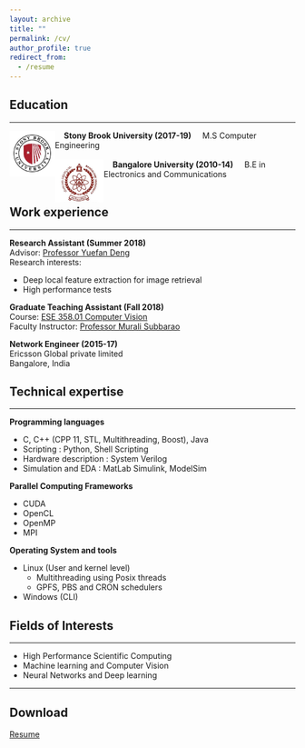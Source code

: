 ```yaml
---
layout: archive
title: ""
permalink: /cv/
author_profile: true
redirect_from:
  - /resume
---
```

## Education
------  
<img align="left" width="80" src="/images/SBU_logo_1.jpg">
&nbsp;
&nbsp;
<b>Stony Brook University (2017-19)</b>  
&nbsp;
&nbsp;
M.S Computer Engineering  
<br/>
<br/>
<img align="left" width="86" src="/images/BU_logo.jpg">
&nbsp;
&nbsp;
<b>Bangalore University (2010-14)</b>  
&nbsp;
&nbsp;
B.E in Electronics and Communications <br/>
&nbsp;

## Work experience
-----
<b>Research Assistant (Summer 2018)</b>  
Advisor: <span style="color:blue"><a href='https://www.stonybrook.edu/commcms/ams/people/_faculty_profiles/deng' target='_blank'>Professor Yuefan Deng</a></span>  
Research interests:  
   - Deep local feature extraction for image retrieval
   - High performance tests  

<b>Graduate Teaching Assistant (Fall 2018)</b>  
Course: <span style="color:blue"><a href='http://www.ece.stonybrook.edu/~murali/syllabus-ese358-f2016-v2.pdf' target='_blank'>ESE 358.01 Computer Vision</a></span>  
Faculty Instructor: <span style="color:blue"><a href='https://www.stonybrook.edu/commcms/electrical/people/-core_faculty/subbarao_murali' target='_blank'>Professor Murali Subbarao</a></span>  

<b>Network Engineer (2015-17)</b>  
Ericsson Global private limited  
Bangalore, India<br/>


## Technical expertise
------
<b>Programming languages</b>
   * C, C++ (CPP 11, STL, Multithreading, Boost), Java
   * Scripting : Python, Shell Scripting
   * Hardware description : System Verilog
   * Simulation and EDA : MatLab Simulink, ModelSim  

<b>Parallel Computing Frameworks</b>
   * CUDA
   * OpenCL
   * OpenMP
   * MPI  

<b>Operating System and tools</b>
* Linux (User and kernel level)
  * Multithreading using Posix threads
  * GPFS, PBS and CRON schedulers
* Windows (CLI)<br/>


## Fields of Interests
-----
* High Performance Scientific Computing
* Machine learning and Computer Vision
* Neural Networks and Deep learning

-----
## Download

<span style="color:blue"><a href='http://www.karthik4293.me/files/Resume.pdf' target='_blank'>Resume</a></span>  
